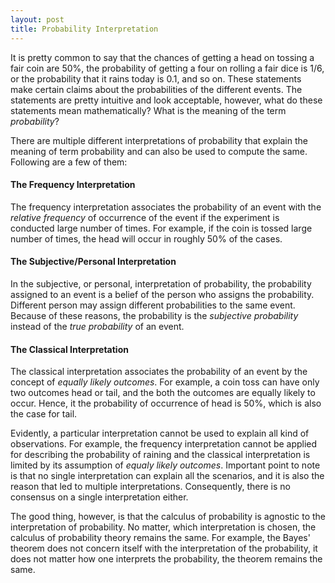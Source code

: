 ```yaml
---
layout: post
title: Probability Interpretation
---
```

It is pretty common to say that the chances of getting a head on tossing a fair coin are 50%,
the probability of getting a four on rolling a fair dice is 1/6, or
the probability that it rains today is 0.1, and so on.
These statements make certain claims about the probabilities of the different events.
The statements are pretty intuitive and look acceptable, however, 
what do these statements mean mathematically? What is the meaning of the term *probability*? 

There are multiple different interpretations of probability that explain the
meaning of term probability and can also be used to compute the same. 
Following are a few of them:

#### The Frequency Interpretation
The frequency interpretation associates the probability of an event
with the *relative frequency* of occurrence of the event if the experiment is 
conducted large number of times.
For example, if the coin is tossed large number of times, 
the head will occur in roughly 50% of the cases.

#### The Subjective/Personal Interpretation
In the subjective, or personal, interpretation of probability, 
the probability assigned to an event is a belief of the person who assigns the probability. 
Different person may assign different probabilities to the same event. 
Because of these reasons, the probability is the *subjective probability* 
instead of the *true probability* of an event.

#### The Classical Interpretation
The classical interpretation associates the probability of 
an event by the concept of *equally likely outcomes*. 
For example, a coin toss can have only two outcomes head or tail, 
and the both the outcomes are equally likely to occur.
Hence, it the probability of occurrence of head is 50%, which is also the case for tail.

Evidently, a particular interpretation cannot be used to explain all kind of observations. 
For example, the frequency interpretation cannot be applied for describing the probability of
raining and the classical interpretation is limited by its assumption of *equaly likely outcomes*.
Important point to note is that no single interpretation can explain all the scenarios, 
and it is also the reason that led to multiple interpretations.
Consequently, there is no consensus on a single interpretation either.

The good thing, however, is that the calculus of probability is agnostic 
to the interpretation of probability. 
No matter, which interpretation is chosen, the calculus of probability theory remains the same. 
For example, the Bayes' theorem does not concern itself 
with the interpretation of the probability, 
it does not matter how one interprets the probability, the theorem remains the same.
